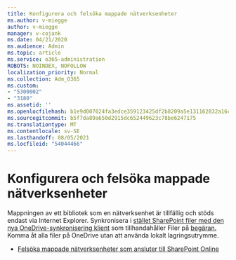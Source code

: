 ```yaml
---
title: Konfigurera och felsöka mappade nätverksenheter
ms.author: v-miegge
author: v-miegge
manager: v-cojank
ms.date: 04/21/2020
ms.audience: Admin
ms.topic: article
ms.service: o365-administration
ROBOTS: NOINDEX, NOFOLLOW
localization_priority: Normal
ms.collection: Adm_O365
ms.custom:
- "5300002"
- "3180"
ms.assetid: ''
ms.openlocfilehash: b1e9d007024fa3edce359123425df2b8209a5e131162832a16c651ff3fd6b5d3
ms.sourcegitcommit: b5f7da89a650d2915dc652449623c78be6247175
ms.translationtype: MT
ms.contentlocale: sv-SE
ms.lasthandoff: 08/05/2021
ms.locfileid: "54044466"
---
```

# <a name="how-to-configure-and-troubleshoot-mapped-network-drives"></a>Konfigurera och felsöka mappade nätverksenheter

Mappningen av ett bibliotek som en nätverksenhet är tillfällig och stöds endast via Internet Explorer. Synkronisera i [stället SharePoint filer med den nya OneDrive-synkronisering klient](https://support.office.com/article/6de9ede8-5b6e-4503-80b2-6190f3354a88) som tillhandahåller Filer på [begäran.](https://support.office.com/article/0e6860d3-d9f3-4971-b321-7092438fb38e) Komma åt alla filer på OneDrive utan att använda lokalt lagringsutrymme.

* [Felsöka mappade nätverksenheter som ansluter till SharePoint Online](https://docs.microsoft.com/sharepoint/support/administration/troubleshoot-mapped-network-drives)